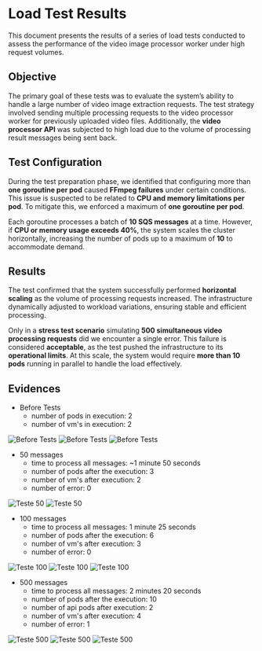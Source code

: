 # Load Test Results  

This document presents the results of a series of load tests conducted to assess the performance of the video image processor worker under high request volumes.  

## **Objective**  
The primary goal of these tests was to evaluate the system’s ability to handle a large number of video image extraction requests. The test strategy involved sending multiple processing requests to the video processor worker for previously uploaded video files. Additionally, the **video processor API** was subjected to high load due to the volume of processing result messages being sent back.  

## **Test Configuration**

During the test preparation phase, we identified that configuring more than **one goroutine per pod** caused **FFmpeg failures** under certain conditions. This issue is suspected to be related to **CPU and memory limitations per pod**. To mitigate this, we enforced a maximum of **one goroutine per pod**.  

Each goroutine processes a batch of **10 SQS messages** at a time. However, if **CPU or memory usage exceeds 40%**, the system scales the cluster horizontally, increasing the number of pods up to a maximum of **10** to accommodate demand.  

## **Results**

The test confirmed that the system successfully performed **horizontal scaling** as the volume of processing requests increased. The infrastructure dynamically adjusted to workload variations, ensuring stable and efficient processing.  

Only in a **stress test scenario** simulating **500 simultaneous video processing requests** did we encounter a single error. This failure is considered **acceptable**, as the test pushed the infrastructure to its **operational limits**. At this scale, the system would require **more than 10 pods** running in parallel to handle the load effectively.

## **Evidences**  

 - Before Tests
   - number of pods in execution: 2
   - number of vm's in execution: 2

![Before Tests](./assets/load_tests/before_tests_1.png)
![Before Tests](./assets/load_tests/before_tests_2.png)
![Before Tests](./assets/load_tests/before_tests_3.png)

 - 50 messages
   - time to process all messages: ~1 minute 50 seconds
   - number of pods after the execution: 3
   - number of vm's after execution: 2
   - number of error: 0

![Teste 50](./assets/load_tests/test_50_01.png)
![Teste 50](./assets/load_tests/test_50_02.png)

 - 100 messages
   - time to process all messages: 1 minute 25 seconds
   - number of pods after the execution: 6
   - number of vm's after execution: 3
   - number of error: 0

![Teste 100](./assets/load_tests/test_100_01.png)
![Teste 100](./assets/load_tests/test_100_02.png)
![Teste 100](./assets/load_tests/test_100_03.png)

 - 500 messages
   - time to process all messages: 2 minutes 20 seconds
   - number of pods after the execution: 10
   - number of api pods after execution: 2
   - number of vm's after execution: 4
   - number of error: 1

![Teste 500](./assets/load_tests/test_500_01.png)
![Teste 500](./assets/load_tests/test_500_02.png)
![Teste 500](./assets/load_tests/test_500_03.png)